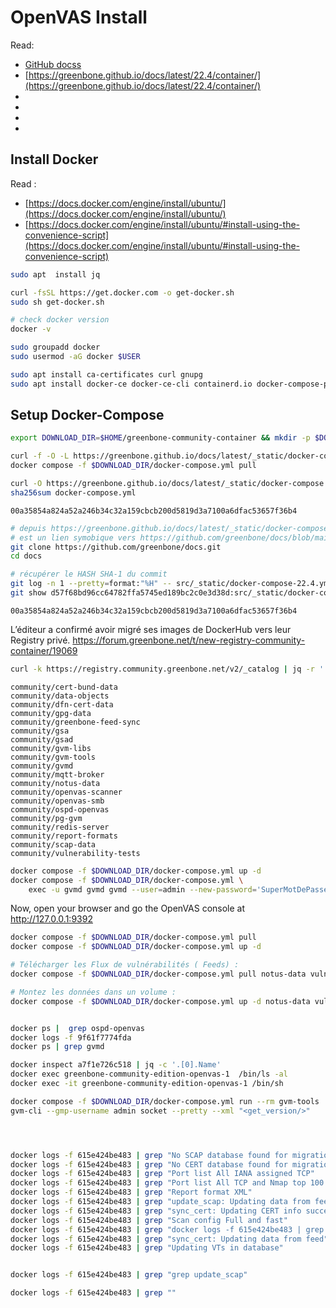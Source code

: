 
# OpenVAS Install

Read:
- [GitHub docss](https://github.com/greenbone/openvas-scanner?tab=readme-ov-file#docker-greenbone-community-containers)
- [https://greenbone.github.io/docs/latest/22.4/container/](https://greenbone.github.io/docs/latest/22.4/container/)
- []()
- []()
- []()
- []()



## Install Docker

Read :
- [https://docs.docker.com/engine/install/ubuntu/](https://docs.docker.com/engine/install/ubuntu/)
- [https://docs.docker.com/engine/install/ubuntu/#install-using-the-convenience-script](https://docs.docker.com/engine/install/ubuntu/#install-using-the-convenience-script) 

```bash
sudo apt  install jq

curl -fsSL https://get.docker.com -o get-docker.sh
sudo sh get-docker.sh

# check docker version
docker -v

sudo groupadd docker
sudo usermod -aG docker $USER

sudo apt install ca-certificates curl gnupg
sudo apt install docker-ce docker-ce-cli containerd.io docker-compose-plugin
```

## Setup Docker-Compose


```bash
export DOWNLOAD_DIR=$HOME/greenbone-community-container && mkdir -p $DOWNLOAD_DIR

curl -f -O -L https://greenbone.github.io/docs/latest/_static/docker-compose.yml --output-dir "$DOWNLOAD_DIR"
docker compose -f $DOWNLOAD_DIR/docker-compose.yml pull

curl -O https://greenbone.github.io/docs/latest/_static/docker-compose.yml
sha256sum docker-compose.yml
```
```console
00a35854a824a52a246b34c32a159cbcb200d5819d3a7100a6dfac53657f36b4
```



```bash
# depuis https://greenbone.github.io/docs/latest/_static/docker-compose.yml :
# est un lien symobique vers https://github.com/greenbone/docs/blob/main/src/_static/docker-compose-22.4.yml 
git clone https://github.com/greenbone/docs.git 
cd docs

# récupérer le HASH SHA-1 du commit
git log -n 1 --pretty=format:"%H" -- src/_static/docker-compose-22.4.yml
git show d57f68bd96cc64782ffa5745ed189bc2c0e3d38d:src/_static/docker-compose-22.4.yml | sha256sum
```

```console
00a35854a824a52a246b34c32a159cbcb200d5819d3a7100a6dfac53657f36b4
```

L’éditeur a confirmé avoir migré ses images de DockerHub vers leur Registry privé.
https://forum.greenbone.net/t/new-registry-community-container/19069

```bash
curl -k https://registry.community.greenbone.net/v2/_catalog | jq -r '.repositories[]' > images_list.txt
```

```console
community/cert-bund-data
community/data-objects
community/dfn-cert-data
community/gpg-data
community/greenbone-feed-sync
community/gsa
community/gsad
community/gvm-libs
community/gvm-tools
community/gvmd
community/mqtt-broker
community/notus-data
community/openvas-scanner
community/openvas-smb
community/ospd-openvas
community/pg-gvm
community/redis-server
community/report-formats
community/scap-data
community/vulnerability-tests
```


```bash
docker compose -f $DOWNLOAD_DIR/docker-compose.yml up -d
docker compose -f $DOWNLOAD_DIR/docker-compose.yml \
    exec -u gvmd gvmd gvmd --user=admin --new-password='SuperMotDePasse'
```

Now, open your browser and go the OpenVAS console at http://127.0.0.1:9392


```bash
docker compose -f $DOWNLOAD_DIR/docker-compose.yml pull
docker compose -f $DOWNLOAD_DIR/docker-compose.yml up -d

# Télécharger les Flux de vulnérabilités ( Feeds) :
docker compose -f $DOWNLOAD_DIR/docker-compose.yml pull notus-data vulnerability-tests scap-data dfn-cert-data cert-bund-data report-formats data-objects

# Montez les données dans un volume :
docker compose -f $DOWNLOAD_DIR/docker-compose.yml up -d notus-data vulnerability-tests scap-data dfn-cert-data cert-bund-data report-formats data-objects
```

```console

```

```bash
docker ps |  grep ospd-openvas
docker logs -f 9f61f7774fda
docker ps | grep gvmd

docker inspect a7f1e726c518 | jq -c '.[0].Name'
docker exec greenbone-community-edition-openvas-1  /bin/ls -al
docker exec -it greenbone-community-edition-openvas-1 /bin/sh

```


```bash
docker compose -f $DOWNLOAD_DIR/docker-compose.yml run --rm gvm-tools
gvm-cli --gmp-username admin socket --pretty --xml "<get_version/>"

```

```console

```

```bash

```

```console

```


```bash
docker logs -f 615e424be483 | grep "No SCAP database found for migration"
docker logs -f 615e424be483 | grep "No CERT database found for migration"
docker logs -f 615e424be483 | grep "Port list All IANA assigned TCP"
docker logs -f 615e424be483 | grep "Port list All TCP and Nmap top 100 UDP"
docker logs -f 615e424be483 | grep "Report format XML"
docker logs -f 615e424be483 | grep "update_scap: Updating data from feed"
docker logs -f 615e424be483 | grep "sync_cert: Updating CERT info succeeded"
docker logs -f 615e424be483 | grep "Scan config Full and fast"
docker logs -f 615e424be483 | grep "docker logs -f 615e424be483 | grep update_scap"
docker logs -f 615e424be483 | grep "sync_cert: Updating data from feed"
docker logs -f 615e424be483 | grep "Updating VTs in database"
```

```console

```



```bash
docker logs -f 615e424be483 | grep "grep update_scap"

docker logs -f 615e424be483 | grep ""
```

```console

```


